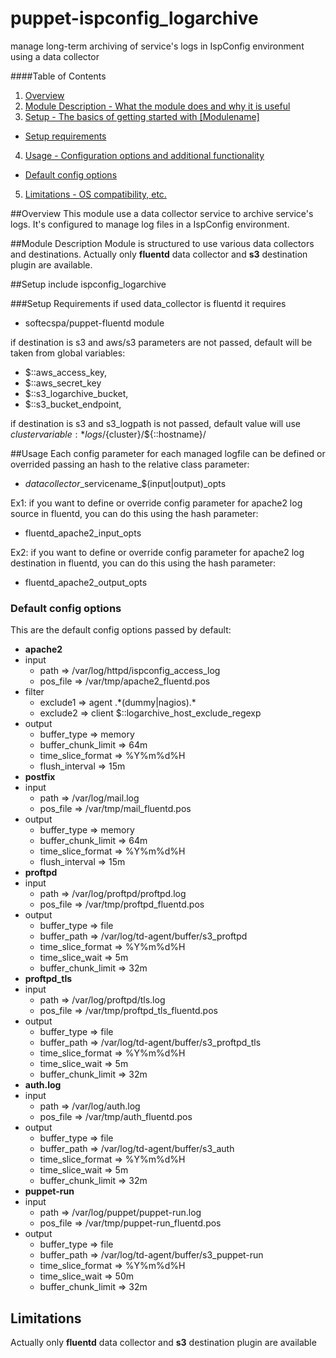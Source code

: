 puppet-ispconfig\_logarchive
===========================

manage long-term archiving of service's logs in IspConfig environment using a data collector

####Table of Contents

1. [Overview](#overview)
2. [Module Description - What the module does and why it is useful](#module-description)
3. [Setup - The basics of getting started with [Modulename]](#setup)
 * [Setup requirements](#setup-requirements)
4. [Usage - Configuration options and additional functionality](#usage)
 * [Default config options](#default-config-options)
5. [Limitations - OS compatibility, etc.](#limitations)

##Overview
This module use a data collector service to archive service's logs. It's configured to manage log files in a IspConfig environment.

##Module Description
Module is structured to use various data collectors and destinations. Actually only **fluentd** data collector and **s3** destination plugin are available.

##Setup
    include ispconfig_logarchive

###Setup Requirements
if used data\_collector is fluentd it requires
 * softecspa/puppet-fluentd module

if destination is s3 and aws/s3 parameters are not passed, default will be taken from global variables:
 * $::aws\_access\_key,
 * $::aws\_secret\_key
 * $::s3\_logarchive\_bucket,
 * $::s3\_bucket\_endpoint,

if destination is s3 and s3\_logpath is not passed, default value will use $cluster variable:
    * logs/${cluster}/${::hostname}/

##Usage
Each config parameter for each managed logfile can be defined or overrided passing an hash to the relative class parameter:
 * $datacollector\_$servicename\_$(input|output)\_opts

Ex1: if you want to define or override config parameter for apache2 log source in fluentd, you can do this using the hash parameter:
 * fluentd\_apache2\_input\_opts

Ex2: if you want to define or override config parameter for apache2 log destination in fluentd, you can do this using the hash parameter:
 * fluentd\_apache2\_output\_opts

### Default config options
This  are the default config options passed by default:
 * **apache2**
  * input
    * path       => /var/log/httpd/ispconfig\_access\_log
    * pos\_file  => /var/tmp/apache2\_fluentd.pos
  * filter
    * exclude1  => agent .\*(dummy|nagios).\*
    * exclude2  => client $::logarchive\_host\_exclude\_regexp
  * output
    * buffer\_type          => memory
    * buffer\_chunk\_limit  => 64m
    * time\_slice\_format   => %Y%m%d%H
    * flush\_interval       => 15m
 * **postfix**
  * input
    * path      => /var/log/mail.log
    * pos\_file  => /var/tmp/mail\_fluentd.pos
  * output
    * buffer\_type          => memory
    * buffer\_chunk\_limit  => 64m
    * time\_slice\_format   => %Y%m%d%H
    * flush\_interval       => 15m
 * **proftpd**
  * input
    * path      => /var/log/proftpd/proftpd.log
    * pos\_file  => /var/tmp/proftpd\_fluentd.pos
  * output
    * buffer\_type          => file
    * buffer\_path          => /var/log/td-agent/buffer/s3\_proftpd
    * time\_slice\_format   => %Y%m%d%H
    * time\_slice\_wait     => 5m
    * buffer\_chunk\_limit  => 32m
 * **proftpd\_tls**
  * input
    * path      => /var/log/proftpd/tls.log
    * pos\_file => /var/tmp/proftpd\_tls\_fluentd.pos
  * output
    * buffer\_type         => file
    * buffer\_path         => /var/log/td-agent/buffer/s3\_proftpd\_tls
    * time\_slice\_format  => %Y%m%d%H
    * time\_slice\_wait    => 5m
    * buffer\_chunk\_limit => 32m
 * **auth.log**
  * input
    * path      => /var/log/auth.log
    * pos\_file => /var/tmp/auth\_fluentd.pos
  * output
    * buffer\_type         => file
    * buffer\_path         => /var/log/td-agent/buffer/s3\_auth
    * time\_slice\_format  => %Y%m%d%H
    * time\_slice\_wait    => 5m
    * buffer\_chunk\_limit => 32m
 * **puppet-run**
  * input
    * path      => /var/log/puppet/puppet-run.log
    * pos\_file => /var/tmp/puppet-run\_fluentd.pos
  * output
    * buffer\_type         => file
    * buffer\_path         => /var/log/td-agent/buffer/s3\_puppet-run
    * time\_slice\_format  => %Y%m%d%H
    * time\_slice\_wait    => 50m
    * buffer\_chunk\_limit => 32m

## Limitations
Actually only **fluentd** data collector and **s3** destination plugin are available
